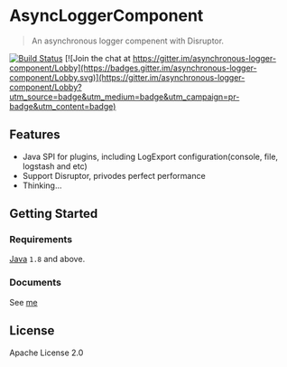 # AsyncLoggerComponent

> An asynchronous logger compenent with Disruptor.

[![Build Status](https://travis-ci.org/mstao/asynchronous-logger-component.svg?branch=master)](https://travis-ci.org/mstao/asynchronous-logger-component) [![Join the chat at https://gitter.im/asynchronous-logger-component/Lobby](https://badges.gitter.im/asynchronous-logger-component/Lobby.svg)](https://gitter.im/asynchronous-logger-component/Lobby?utm_source=badge&utm_medium=badge&utm_campaign=pr-badge&utm_content=badge)

## Features

- Java SPI for plugins, including LogExport configuration(console, file, logstash and etc)
- Support Disruptor, privodes perfect performance
- Thinking...

## Getting Started

### Requirements

[Java](https://www.oracle.com/technetwork/java/javase/downloads/jdk8-downloads-2133151.html) `1.8` and above.

### Documents

See [me](http://mingshan.me/asynchronous-logger-component/)

## License

Apache License 2.0
